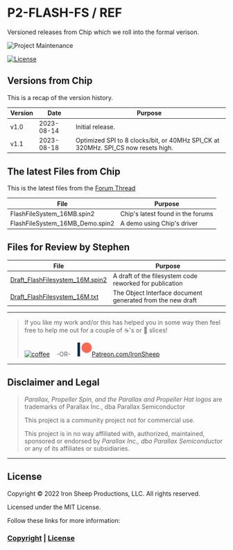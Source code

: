 # P2-FLASH-FS / REF
Versioned releases from Chip which we roll into the formal verison.

![Project Maintenance][maintenance-shield]

[![License][license-shield]](LICENSE)


## Versions from Chip
This is a recap of the version history.

| Version | Date | Purpose |
| --- | --- | --- |
|  v1.0 | 2023-08-14 | Initial release.	 |
| v1.1 |  2023-08-18 | Optimized SPI to 8 clocks/bit, or 40MHz SPI_CK at 320MHz. SPI_CS now resets high.	|

## The latest Files from Chip

This is the latest files from the [Forum Thread](https://forums.parallax.com/discussion/175470/on-board-flash-file-system/p2)

| File | Purpose |
| --- | --- |
| FlashFileSystem_16MB.spin2 | Chip's latest found in the forums |
| FlashFileSystem_16MB_Demo.spin2 | A demo using Chip's driver |

## Files for Review by Stephen

| File | Purpose |
| --- | --- |
| [Draft\_FlashFilesystem_16M.spin2](Draft_FlashFilesystem_16M.spin2) | A draft of the filesystem code reworked for publication |
| [Draft\_FlashFilesystem_16M.txt](Draft_FlashFilesystem_16M.txt) | The Object Interface document generated from the new draft |

---

> If you like my work and/or this has helped you in some way then feel free to help me out for a couple of :coffee:'s or :pizza: slices!
>
> [![coffee](https://www.buymeacoffee.com/assets/img/custom_images/black_img.png)](https://www.buymeacoffee.com/ironsheep) &nbsp;&nbsp; -OR- &nbsp;&nbsp; [![Patreon](../DOCs/images/patreon.png)](https://www.patreon.com/IronSheep?fan_landing=true)[Patreon.com/IronSheep](https://www.patreon.com/IronSheep?fan_landing=true)

---

## Disclaimer and Legal

> *Parallax, Propeller Spin, and the Parallax and Propeller Hat logos* are trademarks of Parallax Inc., dba Parallax Semiconductor
>
> This project is a community project not for commercial use.
>
> This project is in no way affiliated with, authorized, maintained, sponsored or endorsed by *Parallax Inc., dba Parallax Semiconductor* or any of its affiliates or subsidiaries.

---

## License

Copyright © 2022 Iron Sheep Productions, LLC. All rights reserved.

Licensed under the MIT License.

Follow these links for more information:

### [Copyright](copyright) | [License](LICENSE)

[maintenance-shield]: https://img.shields.io/badge/maintainer-stephen%40ironsheep%2ebiz-blue.svg?style=for-the-badge

[license-shield]: https://camo.githubusercontent.com/bc04f96d911ea5f6e3b00e44fc0731ea74c8e1e9/68747470733a2f2f696d672e736869656c64732e696f2f6769746875622f6c6963656e73652f69616e74726963682f746578742d646976696465722d726f772e7376673f7374796c653d666f722d7468652d6261646765
